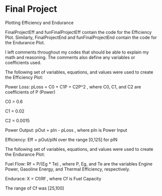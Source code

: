 # Final Project
 Plotting Efficiency and Endurance


FinalProjectEff and funFinalProjectEff contain the code for the Efficiency Plot.
Similarly, FinalProjectEnd and funFinalProjectEnd contain the code for the Endurance Plot.



I left comments throughout my codes that should be able to explain my math and reasoning. The comments also define any variables or coefficients used. 



The following set of variables, equations, and values were used to create the Efficiency Plot:

Power Loss: pLoss = C0 + C1P + C2P^2 , where C0, C1, and C2 are coefficients of P (Power)

C0 = 0.6

C1 = 0.02

C2 = 0.0015

Power Output: pOut = pIn - pLoss , where pIn is Power Input

Efficiency: Eff = pOut/pIN over the range [0,125] for pIN



The following set of variables, equations, and values were used to create the Endurance Plot:

Fuel Flow: Rf = P/(Eg * Te) , where P, Eg, and Te are the variables Engine Power, Gasoline Energy, and Thermal Efficiency, respectively.

Endurace: X = Cf/Rf , where Cf is Fuel Capacity

The range of Cf was [25,100]




